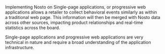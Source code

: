 Implementing Nosto on Single-page applications, or progressive web applications allows a retailer to collect behavioral events similarly as within a traditional web page. This information will then be merged with Nosto data across other sources, impacting product relationships and real-time statistics across the board.

Single-page applications and progressive web applications are very technical in nature and require a broad understanding of the application infrastructure. 